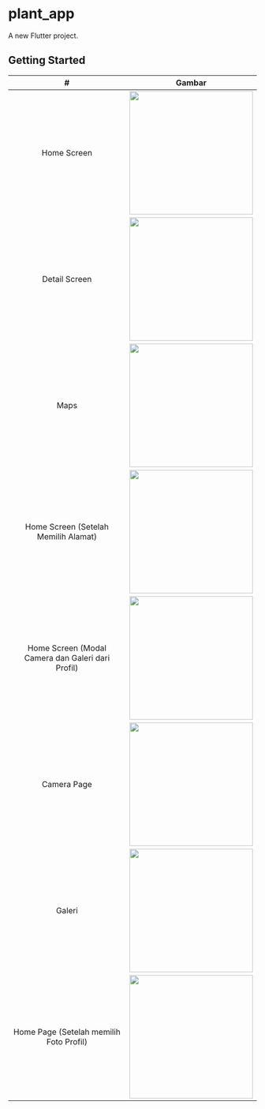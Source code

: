 # plant_app

A new Flutter project.

## Getting Started

<table>
  <thead>
    <tr>
      <th>#</th>
      <th>Gambar</th>
    </tr>
  </thead>
  <tbody>
    <tr>
      <td align = "center">Home Screen</td>
      <td><img src="https://github.com/user-attachments/assets/de50a30e-8371-4c85-b41f-6b177123dc04" width ="250"/></td>
    </tr>
    <tr>
      <td align = "center">Detail Screen</td>
      <td><img src="https://github.com/user-attachments/assets/78733035-43b6-4e48-8cfb-1d580c373a1d" width ="250"/></td>
    </tr>
    <tr>
      <td align = "center">Maps</td>
      <td><img src="https://github.com/user-attachments/assets/316aac7d-6eb9-4b41-a0aa-d199e5b37d23" width ="250"/></td>
    </tr>
    <tr>
      <td align = "center">Home Screen (Setelah Memilih Alamat)</td>
      <td><img src="https://github.com/user-attachments/assets/0dd51017-1be4-4eeb-864b-9ff6a8d1526a" width ="250"/></td>
    </tr>
    <tr>
      <td align = "center">Home Screen (Modal Camera dan Galeri dari Profil)</td>
      <td><img src="https://github.com/user-attachments/assets/ad076059-2dbe-4fb9-a2ec-f958bcc258e8" width ="250"/></td>
    </tr>
    <tr>
      <td align = "center">Camera Page</td>
      <td><img src="https://github.com/user-attachments/assets/5bc7c9f3-d972-4dbd-aed2-5c79e1d82189" width ="250"/></td>
    </tr>
    <tr>
      <td align = "center">Galeri</td>
      <td><img src="https://github.com/user-attachments/assets/90b49c0f-7efa-452f-a017-ed0c49baaa3a" width ="250"/></td>
    </tr>
    <tr>
      <td align = "center">Home Page (Setelah memilih Foto Profil)</td>
      <td><img src="https://github.com/user-attachments/assets/da63135e-023a-4383-ac04-678bd46c2701" width ="250"/></td>
    </tr>
  </tbody>
</table>

